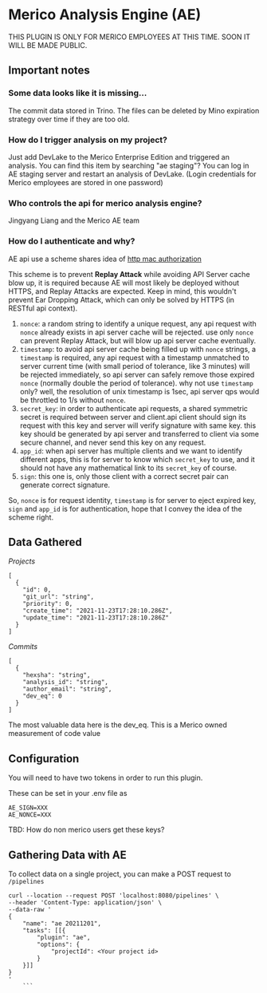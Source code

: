 # Merico Analysis Engine (AE)

THIS PLUGIN IS ONLY FOR MERICO EMPLOYEES AT THIS TIME. SOON IT WILL BE MADE PUBLIC.

## Important notes

### Some data looks like it is missing...

The commit data stored in Trino. The files can be deleted by Mino expiration strategy over time if they are too old.

### How do I trigger analysis on my project?

Just add DevLake to the Merico Enterprise Edition and triggered an analysis. You can find this item by searching "ae staging"? You can log in AE staging server and restart an analysis of DevLake. (Login credentials for Merico employees are stored in one password)

### Who controls the api for merico analysis engine?

Jingyang Liang and the Merico AE team

### How do I authenticate and why?

AE api use a scheme shares idea of [http mac authorization](https://tools.ietf.org/id/draft-ietf-oauth-v2-http-mac-02.html#rfc.section.1.1)

This scheme is to prevent **Replay Attack** while avoiding API Server cache blow up, it is required because AE will most likely be deployed without HTTPS, and Replay Attacks are expected. Keep in mind, this wouldn't prevent Ear Dropping Attack, which can only be solved by HTTPS (in RESTful api context).

1. `nonce`: a random string to identify a unique request, any api request with `nonce` already exists in api server cache will be rejected. use only `nonce` can prevent Replay Attack, but will blow up api server cache eventually.
2. `timestamp`: to avoid api server cache being filled up with `nonce` strings, a `timestamp` is required, any api request with a timestamp unmatched to server current time (with small period of tolerance, like 3 minutes) will be rejected immediately, so api server can safely remove those expired `nonce` (normally double the period of tolerance). why not use `timestamp` only? well, the resolution of unix timestamp is 1sec, api server qps would be throttled to 1/s without `nonce`.
3. `secret_key`: in order to authenticate api requests, a shared symmetric secret is required between server and client.api client should sign its request with this key and server will verify signature with same key. this key should be generated by api server and transferred to client via some secure channel, and never send this key on any request.
4. `app_id`: when api server has multiple clients and we want to identify different apps, this is for server to know which `secret_key` to use, and it should not have any mathematical link to its `secret_key` of course.
5. `sign`: this one is, only those client with a correct secret pair can generate correct signature.

So, `nonce` is for request identity, `timestamp` is for server to eject expired key, `sign`  and `app_id` is for authentication, hope that I convey the idea of the scheme right.


## Data Gathered

*Projects*

```
[
  {
    "id": 0,
    "git_url": "string",
    "priority": 0,
    "create_time": "2021-11-23T17:28:10.286Z",
    "update_time": "2021-11-23T17:28:10.286Z"
  }
]
```

*Commits*

```
[
  {
    "hexsha": "string",
    "analysis_id": "string",
    "author_email": "string",
    "dev_eq": 0
  }
]
```

The most valuable data here is the dev_eq. This is a Merico owned measurement of code value

## Configuration

You will need to have two tokens in order to run this plugin.

These can be set in your .env file as

```
AE_SIGN=XXX
AE_NONCE=XXX
```

TBD: How do non merico users get these keys?

## Gathering Data with AE

To collect data on a single project, you can make a POST request to `/pipelines`

```
curl --location --request POST 'localhost:8080/pipelines' \
--header 'Content-Type: application/json' \
--data-raw '
{
    "name": "ae 20211201",
    "tasks": [[{
        "plugin": "ae",
        "options": {
            "projectId": <Your project id>
        }
    }]]
}
'
    ```
